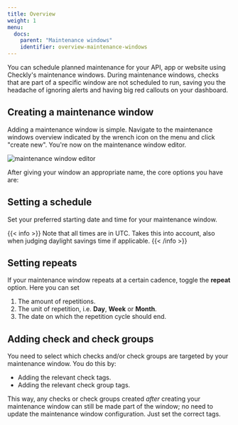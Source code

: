 ```yaml
---
title: Overview
weight: 1
menu:
  docs:
    parent: "Maintenance windows"
    identifier: overview-maintenance-windows
---
```


You can schedule planned maintenance for your API, app or website using Checkly's maintenance windows. During maintenance 
windows, checks that are part of a specific window are not scheduled to run, saving you the headache of ignoring alerts and
having big red callouts on your dashboard.


## Creating a maintenance window 

Adding a maintenance window is simple. Navigate to the maintenance windows overview indicated by the wrench icon on the 
menu and click "create new". You're now on the maintenance window editor.

![maintenance window editor](/docs/images/maintenance-windows/maintenance-windows-editor.png)

After giving your window an appropriate name, the core options you have are:

## Setting a schedule

Set your preferred starting date and time for your maintenance window.

{{< info >}} Note that all times are in UTC. Takes this into account, also when judging daylight savings time if applicable. {{< /info >}}

## Setting repeats
If your maintenance window repeats at a certain cadence, toggle the **repeat** option. Here you can set

1. The amount of repetitions.
2. The unit of repetition, i.e. **Day**, **Week** or **Month**.
3. The date on which the repetition cycle should end.

## Adding check and check groups

You need to select which checks and/or check groups are targeted by your maintenance window. You do this by:
 
- Adding the relevant check tags.
- Adding the relevant check group tags.

This way, any checks or check groups created *after* creating your maintenance window can still be made part of the window; no
need to update the maintenance window configuration. Just set the correct tags.
